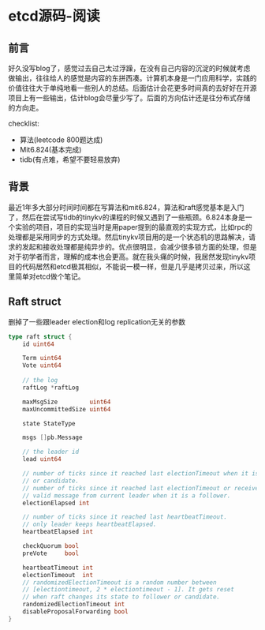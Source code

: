 # etcd源码-阅读

## 前言

好久没写blog了，感觉过去自己太过浮躁，在没有自己内容的沉淀的时候就考虑做输出，往往给人的感觉是内容的东拼西凑。计算机本身是一门应用科学，实践的价值往往大于单纯地看一些别人的总结。后面估计会花更多时间真的去好好在开源项目上有一些输出，估计blog会尽量少写了。后面的方向估计还是往分布式存储的方向走。

checklist:

- 算法(leetcode 800题达成)
- Mit6.824(基本完成)
- tidb(有点难，希望不要轻易放弃)

## 背景

最近1年多大部分时间时间都在写算法和mit6.824，算法和raft感觉基本是入门了，然后在尝试写tidb的tinykv的课程的时候又遇到了一些瓶颈。6.824本身是一个实验的项目，项目的实现当时是用paper提到的最直观的实现方式，比如rpc的处理都是采用同步的方式处理。然后tinykv项目用的是一个状态机的思路解决，请求的发起和接收处理都是纯异步的。优点很明显，会减少很多锁方面的处理，但是对于初学者而言，理解的成本也会更高。就在我头痛的时候，我居然发现tinykv项目的代码居然和etcd极其相似，不能说一模一样，但是几乎是拷贝过来，所以这里简单对etcd做个笔记。

## Raft struct

删掉了一些跟leader election和log replication无关的参数

```go
type raft struct {
	id uint64

	Term uint64
	Vote uint64
  
	// the log
	raftLog *raftLog

	maxMsgSize         uint64
	maxUncommittedSize uint64

	state StateType

	msgs []pb.Message

	// the leader id
	lead uint64

	// number of ticks since it reached last electionTimeout when it is leader
	// or candidate.
	// number of ticks since it reached last electionTimeout or received a
	// valid message from current leader when it is a follower.
	electionElapsed int

	// number of ticks since it reached last heartbeatTimeout.
	// only leader keeps heartbeatElapsed.
	heartbeatElapsed int

	checkQuorum bool
	preVote     bool

	heartbeatTimeout int
	electionTimeout  int
	// randomizedElectionTimeout is a random number between
	// [electiontimeout, 2 * electiontimeout - 1]. It gets reset
	// when raft changes its state to follower or candidate.
	randomizedElectionTimeout int
	disableProposalForwarding bool
}
```





